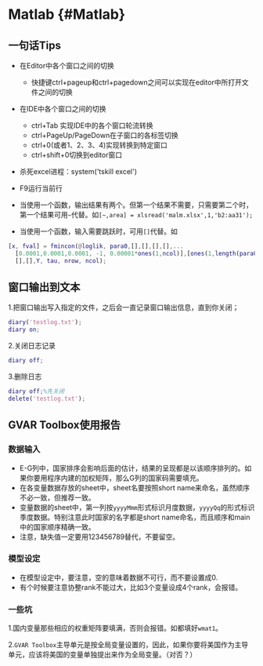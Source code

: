 

# Matlab {#Matlab}
## 一句话Tips
- 在Editor中各个窗口之间的切换 
  - 快捷键ctrl+pageup和ctrl+pagedown之间可以实现在editor中所打开文件之间的切换
- 在IDE中各个窗口之间的切换 
  - ctrl+Tab 实现IDE中的各个窗口轮流转换
  - ctrl+PageUp/PageDown在子窗口的各标签切换
  - ctrl+0(或者1、2、3、4)实现转换到特定窗口 
  - ctrl+shift+0切换到editor窗口

- 杀死excel进程：system('tskill excel')
- F9运行当前行
- 当使用一个函数，输出结果有两个。但第一个结果不需要，只需要第二个时，第一个结果可用`~`代替。如`[~,area] = xlsread('malm.xlsx',1,'b2:aa31');`
- 当使用一个函数，输入需要跳跃时，可用`[]`代替。如
```matlab
[x, fval] = fmincon(@loglik, para0,[],[],[],[],...
  [0.0001,0.0001,0.0001, -1, 0.00001*ones(1,ncol)],[ones(1,length(para0))],...
  [],[],Y, tau, nrow, ncol);
```
## 窗口输出到文本

  1.把窗口输出写入指定的文件，之后会一直记录窗口输出信息，直到你关闭；
```matlab
diary('testlog.txt');
diary on;
```
  2.关闭日志记录
```matlab
diary off;
```
  3.删除日志
```matlab
diary off;%先关闭
delete('testlog.txt');
```

## GVAR Toolbox使用报告
### 数据输入
- E-G列中，国家排序会影响后面的估计，结果的呈现都是以该顺序排列的。如果你要用程序内建的加权矩阵，那么G列的国家码需要填充。
- 在各变量数据存放的sheet中，sheet名要按照short name来命名，虽然顺序不必一致，但推荐一致。
- 变量数据的sheet中，第一列按`yyyyMmm`形式标识月度数据，`yyyyQq`的形式标识季度数据。特别注意此时国家的名字都是short name命名，而且顺序和main中的国家顺序精确一致。
- 注意，缺失值一定要用123456789替代，不要留空。

### 模型设定
- 在模型设定中，要注意，空的意味着数据不可行，而不要设置成0.
- 有个时候要注意协整rank不能过大，比如3个变量设成4个rank，会报错。

### 一些坑
1.国内变量那些相应的权重矩阵要填满，否则会报错。如都填好`wmat1`。

2.`GVAR Toolbox`主导单元是按全局变量设置的，因此，如果你要将美国作为主导单元，应该将美国的变量单独提出来作为全局变量。（对否？）
